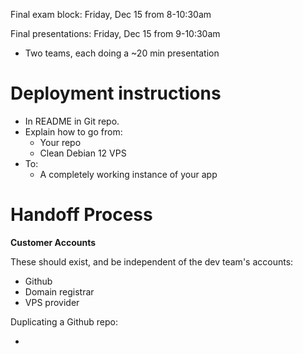 
Final exam block: Friday, Dec 15 from 8-10:30am

Final presentations: Friday, Dec 15 from 9-10:30am

 - Two teams, each doing a ~20 min presentation
 
 
# Deployment instructions

 - In README in Git repo.
 - Explain how to go from:
   - Your repo
   - Clean Debian 12 VPS
 - To:
   - A completely working instance of your app

# Handoff Process

**Customer Accounts**

These should exist, and be independent of the dev team's accounts:

 * Github
 * Domain registrar
 * VPS provider

Duplicating a Github repo:

 *


